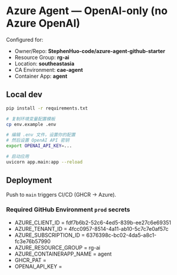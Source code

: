 # Azure Agent — OpenAI-only (no Azure OpenAI)

Configured for:
- Owner/Repo: **StephenHuo-code/azure-agent-github-starter**
- Resource Group: **rg-ai**
- Location: **southeastasia**
- CA Environment: **cae-agent**
- Container App: **agent**

## Local dev
```bash
pip install -r requirements.txt

# 复制环境变量配置模板
cp env.example .env

# 编辑 .env 文件，设置你的配置
# 然后设置 OpenAI API 密钥
export OPENAI_API_KEY=...

# 启动应用
uvicorn app.main:app --reload
```

## Deployment
Push to `main` triggers CI/CD (GHCR → Azure).

### Required GitHub Environment `prod` secrets
- AZURE_CLIENT_ID = fdf7b6b2-52c6-4ed5-839b-ee27c6e69351
- AZURE_TENANT_ID = 4fcc0957-8514-4a11-ab10-5c7c7e0af57c
- AZURE_SUBSCRIPTION_ID = 6376398c-bc02-4da5-a8c1-fc3e76b57990
- AZURE_RESOURCE_GROUP = rg-ai
- AZURE_CONTAINERAPP_NAME = agent
- GHCR_PAT = <your token>
- OPENAI_API_KEY = <your key>
